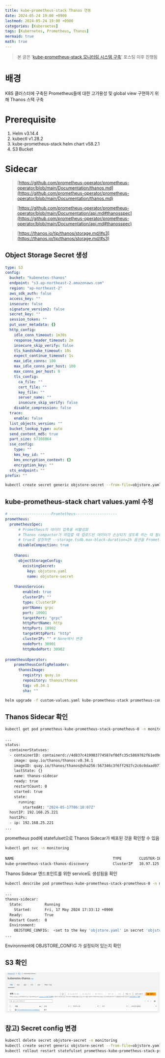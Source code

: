 ```yaml
---
title: kube-prometheus-stack Thanos 연동
date: 2024-05-24 19:00 +0900
lastmod: 2024-05-24 19:00 +0900
categories: [Kubernetes]
tags: [Kubernetes, Prometheus, Thanos]
mermaid: true
math: true
---
```


> 본 글은 ‘[kube-prometheus-stack 모니터링 시스템 구축](https://woobni.github.io/posts/post240513/)’ 포스팅 이후 진행됨
>

# 배경

K8S 클러스터에 구축된 Prometheus들에 대한 고가용성 및 global view 구현하기 위해 Thanos 스택 구축

# Prerequisite

1. Helm v3.14.4
2. kubectl v1.28.2
3. kube-prometheus-stack helm chart v58.2.1
4. S3 Bucket

# Sidecar

> [https://github.com/prometheus-operator/prometheus-operator/blob/main/Documentation/thanos.md](https://github.com/prometheus-operator/prometheus-operator/blob/main/Documentation/thanos.md)
>

> [https://github.com/prometheus-operator/prometheus-operator/blob/main/Documentation/api.md#thanosspec](https://github.com/prometheus-operator/prometheus-operator/blob/main/Documentation/api.md#thanosspec)
>

> [https://thanos.io/tip/thanos/storage.md/#s3](https://thanos.io/tip/thanos/storage.md/#s3)
>

## Object Storage Secret 생성

```yaml
type: S3
config:
  bucket: "kubenetes-thanos"
  endpoint: "s3.ap-northeast-2.amazonaws.com"
  region: "ap-northeast-2"
  aws_sdk_auth: false
  access_key: ""
  insecure: false
  signature_version2: false
  secret_key: ""
  session_token: ""
  put_user_metadata: {}
  http_config:
    idle_conn_timeout: 1m30s
    response_header_timeout: 2m
    insecure_skip_verify: false
    tls_handshake_timeout: 10s
    expect_continue_timeout: 1s
    max_idle_conns: 100
    max_idle_conns_per_host: 100
    max_conns_per_host: 0
    tls_config:
      ca_file: ""
      cert_file: ""
      key_file: ""
      server_name: ""
      insecure_skip_verify: false
    disable_compression: false
  trace:
    enable: false
  list_objects_version: ""
  bucket_lookup_type: auto
  send_content_md5: true
  part_size: 67108864
  sse_config:
    type: ""
    kms_key_id: ""
    kms_encryption_context: {}
    encryption_key: ""
  sts_endpoint: ""
prefix: ""
```

```bash
kubectl create secret generic objstore-secret --from-file=objstore.yaml --namespace monitoring
```

## kube-prometheus-stack c**hart values.yaml 수정**

```yaml
# -------------------Promtetheus-------------------
prometheus:
  prometheusSpec:
	  # Prometheus의 데이터 압축을 비활성화
	  # Thanos compactor가 작업할 때 업로드된 데이터가 손상되지 않도록 하는 데 필요
	  # true로 설정하면 --storage.tsdb.max-block-duration=2h 옵션을 Prometheus에 전달
	  disableCompaction: true

    thanos:
      objectStorageConfig:
        existingSecret:
          key: objstore.yaml
          name: objstore-secret

	thanosService:
		enabled: true
		clusterIP: ""
		type: ClusterIP
		portName: grpc
		port: 10901
		targetPort: "grpc"
		httpPortName: http
		httpPort: 10902
		targetHttpPort: "http"
		clusterIP: "" # None에서 변경
		nodePort: 30901
		httpNodePort: 30902

prometheusOperator:
	prometheusConfigReloader:
	  thanosImage:
	    registry: quay.io
	    repository: thanos/thanos
	    tag: v0.34.1
	    sha: ""
```

```bash
helm upgrade -f custom-values.yaml kube-prometheus-stack prometheus-community/kube-prometheus-stack -n monitoring
```

## Thanos Sidecar 확인

```bash
kubectl get pod prometheus-kube-prometheus-stack-prometheus-0 -n monitoring -o yaml

...
status:
  containerStatuses:
  - containerID: containerd://4d837c419903774587ef0dfc35c5869782f61ed9d5413e11996c7ef9ab0292ac
    image: quay.io/thanos/thanos:v0.34.1
    imageID: quay.io/thanos/thanos@sha256:567346c3f6ff2927c2c6c0daad977b2213f62d45eca54d48afd19e6deb902181
    lastState: {}
    name: thanos-sidecar
    ready: true
    restartCount: 0
    started: true
    state:
      running:
        startedAt: "2024-05-17T06:10:07Z"
  hostIP: 192.168.25.221
  hostIPs:
  - ip: 192.168.25.221
...
```

prometheus pod에 statefulset으로 Thanos Sidecar가 배포된 것을 확인할 수 있음

```bash
kubectl get svc -n monitoring

NAME                                             TYPE        CLUSTER-IP       EXTERNAL-IP   PORT(S)                         AGE
kube-prometheus-stack-thanos-discovery           ClusterIP   10.97.125.31     <none>        10901/TCP,10902/TCP             54m
```

Thanos Sidecar 엔드포인트를 위한 service도 생성됨을 확인

```bash
kubectl describe pod prometheus-kube-prometheus-stack-prometheus-0 -n monitoring

...
thanos-sidecar:
  State:          Running
    Started:      Fri, 17 May 2024 17:33:12 +0900
  Ready:          True
  Restart Count:  0
  Environment:
    OBJSTORE_CONFIG:  <set to the key 'objstore.yaml' in secret 'objstore-secret'>
...
```

Environment에 OBJSTORE_CONFIG 가 설정되어 있는지 확인

## S3 확인

![Untitled](/assets/img/2024-05-24-post240524/Untitled.png)

## 참고) Secret config 변경

```bash
kubectl delete secret objstore-secret -n monitoring
kubectl create secret generic objstore-secret --from-file=objstore.yaml --namespace monitoring
kubectl rollout restart statefulset prometheus-kube-prometheus-stack-prometheus -n monitoring
```
